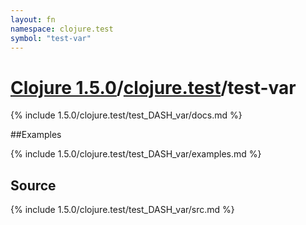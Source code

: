 ```yaml
---
layout: fn
namespace: clojure.test
symbol: "test-var"
---
```


# [Clojure 1.5.0](../../)/[clojure.test](../)/test-var

{% include 1.5.0/clojure.test/test_DASH_var/docs.md %}

##Examples

{% include 1.5.0/clojure.test/test_DASH_var/examples.md %}
## Source
{% include 1.5.0/clojure.test/test_DASH_var/src.md %}

